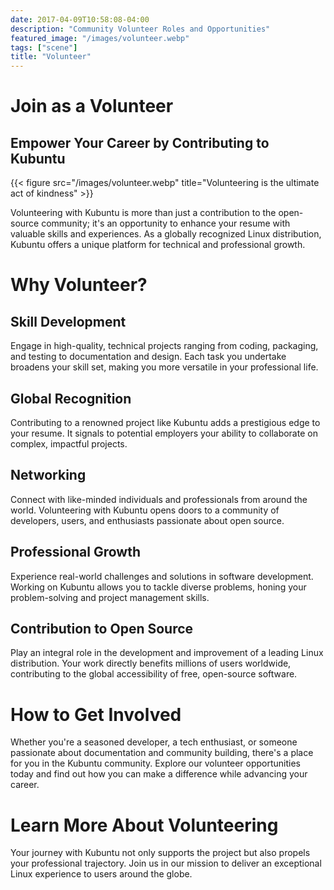 ```yaml
---
date: 2017-04-09T10:58:08-04:00
description: "Community Volunteer Roles and Opportunities"
featured_image: "/images/volunteer.webp"
tags: ["scene"]
title: "Volunteer"
---
```

# Join as a Volunteer
## Empower Your Career by Contributing to Kubuntu

{{< figure src="/images/volunteer.webp" title="Volunteering is the ultimate act of kindness" >}}


Volunteering with Kubuntu is more than just a contribution to the open-source community; it's an opportunity to 
enhance your resume with valuable skills and experiences. As a globally recognized Linux distribution, Kubuntu offers a 
unique platform for technical and professional growth.

# Why Volunteer?

## Skill Development
Engage in high-quality, technical projects ranging from coding, packaging, and testing to documentation and design.
Each task you undertake broadens your skill set, making you more versatile in your professional life.

## Global Recognition
Contributing to a renowned project like Kubuntu adds a prestigious edge to your resume. It signals to potential 
employers your ability to collaborate on complex, impactful projects.

## Networking
Connect with like-minded individuals and professionals from around the world. Volunteering with Kubuntu opens doors to 
a community of developers, users, and enthusiasts passionate about open source.

## Professional Growth
Experience real-world challenges and solutions in software development. Working on Kubuntu allows you to tackle 
diverse problems, honing your problem-solving and project management skills.

## Contribution to Open Source
Play an integral role in the development and improvement of a leading Linux distribution. Your work directly benefits
millions of users worldwide, contributing to the global accessibility of free, open-source software.


# How to Get Involved

Whether you're a seasoned developer, a tech enthusiast, or someone passionate about documentation and community building,
there's a place for you in the Kubuntu community. Explore our volunteer opportunities today and find out how you can 
make a difference while advancing your career.

# Learn More About Volunteering

Your journey with Kubuntu not only supports the project but also propels your professional trajectory. 
Join us in our mission to deliver an exceptional Linux experience to users around the globe.